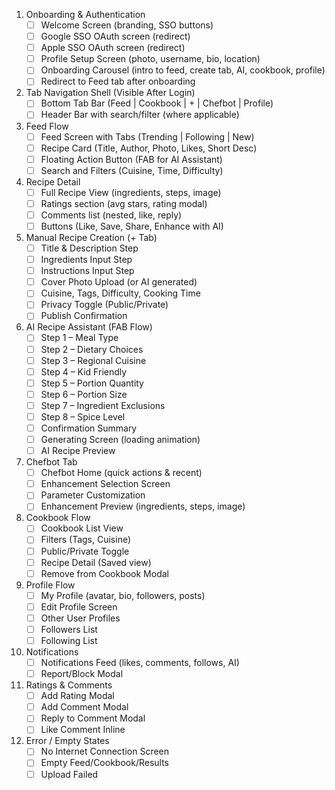 1. Onboarding & Authentication
	- [ ] Welcome Screen (branding, SSO buttons)
	- [ ] Google SSO OAuth screen (redirect)
	- [ ] Apple SSO OAuth screen (redirect)
	- [ ] Profile Setup Screen (photo, username, bio, location)
	- [ ] Onboarding Carousel (intro to feed, create tab, AI, cookbook, profile)
	- [ ] Redirect to Feed tab after onboarding

2. Tab Navigation Shell (Visible After Login)
	- [ ] Bottom Tab Bar (Feed | Cookbook | + | Chefbot | Profile)
	- [ ] Header Bar with search/filter (where applicable)

3. Feed Flow
	- [ ] Feed Screen with Tabs (Trending | Following | New)
	- [ ] Recipe Card (Title, Author, Photo, Likes, Short Desc)
	- [ ] Floating Action Button (FAB for AI Assistant)
	- [ ] Search and Filters (Cuisine, Time, Difficulty)

4. Recipe Detail
	- [ ] Full Recipe View (ingredients, steps, image)
	- [ ] Ratings section (avg stars, rating modal)
	- [ ] Comments list (nested, like, reply)
	- [ ] Buttons (Like, Save, Share, Enhance with AI)

5. Manual Recipe Creation (+ Tab)
	- [ ] Title & Description Step
	- [ ] Ingredients Input Step
	- [ ] Instructions Input Step
	- [ ] Cover Photo Upload (or AI generated)
	- [ ] Cuisine, Tags, Difficulty, Cooking Time
	- [ ] Privacy Toggle (Public/Private)
	- [ ] Publish Confirmation

6. AI Recipe Assistant (FAB Flow)
	- [ ] Step 1 – Meal Type
	- [ ] Step 2 – Dietary Choices
	- [ ] Step 3 – Regional Cuisine
	- [ ] Step 4 – Kid Friendly
	- [ ] Step 5 – Portion Quantity
	- [ ] Step 6 – Portion Size
	- [ ] Step 7 – Ingredient Exclusions
	- [ ] Step 8 – Spice Level
	- [ ] Confirmation Summary
	- [ ] Generating Screen (loading animation)
	- [ ] AI Recipe Preview

7. Chefbot Tab
	- [ ] Chefbot Home (quick actions & recent)
	- [ ] Enhancement Selection Screen
	- [ ] Parameter Customization
	- [ ] Enhancement Preview (ingredients, steps, image)

8. Cookbook Flow
	- [ ] Cookbook List View
	- [ ] Filters (Tags, Cuisine)
	- [ ] Public/Private Toggle
	- [ ] Recipe Detail (Saved view)
	- [ ] Remove from Cookbook Modal

9. Profile Flow
	- [ ] My Profile (avatar, bio, followers, posts)
	- [ ] Edit Profile Screen
	- [ ] Other User Profiles
	- [ ] Followers List
	- [ ] Following List

10. Notifications
	- [ ] Notifications Feed (likes, comments, follows, AI)
	- [ ] Report/Block Modal

11. Ratings & Comments
	- [ ] Add Rating Modal
	- [ ] Add Comment Modal
	- [ ] Reply to Comment Modal
	- [ ] Like Comment Inline

12. Error / Empty States
	- [ ] No Internet Connection Screen
	- [ ] Empty Feed/Cookbook/Results
	- [ ] Upload Failed
